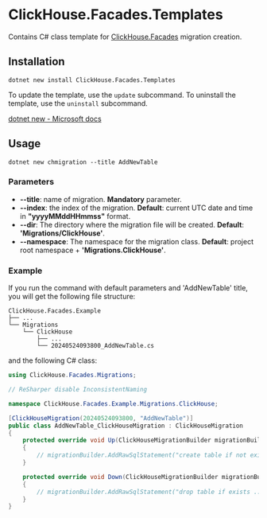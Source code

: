 # ClickHouse.Facades.Templates
Contains C# class template for [ClickHouse.Facades](https://github.com/MikeAmputer/ClickHouse.Facades) migration creation.

## Installation
```
dotnet new install ClickHouse.Facades.Templates
```

To update the template, use the `update` subcommand.
To uninstall the template, use the `uninstall` subcommand.

[dotnet new - Microsoft docs](https://learn.microsoft.com/en-us/dotnet/core/tools/dotnet-new)

## Usage
```
dotnet new chmigration --title AddNewTable
```

### Parameters
- **--title**: name of migration. **Mandatory** parameter.
- **--index**: the index of the migration. **Default**: current UTC date and time in **"yyyyMMddHHmmss"** format.
- **--dir**: The directory where the migration file will be created. **Default**: **'Migrations/ClickHouse'**.
- **--namespace**: The namespace for the migration class. **Default**: project root namespace + **'Migrations.ClickHouse'**.

### Example
If you run the command with default parameters and 'AddNewTable' title, you will get the following file structure:
```
ClickHouse.Facades.Example
├── ...
└── Migrations
    └── ClickHouse
        ├── ...
        └── 20240524093800_AddNewTable.cs
```
and the following C# class:
```c#
using ClickHouse.Facades.Migrations;

// ReSharper disable InconsistentNaming

namespace ClickHouse.Facades.Example.Migrations.ClickHouse;

[ClickHouseMigration(20240524093800, "AddNewTable")]
public class AddNewTable_ClickHouseMigration : ClickHouseMigration
{
	protected override void Up(ClickHouseMigrationBuilder migrationBuilder)
	{
		// migrationBuilder.AddRawSqlStatement("create table if not exists ...")
	}

	protected override void Down(ClickHouseMigrationBuilder migrationBuilder)
	{
		// migrationBuilder.AddRawSqlStatement("drop table if exists ...")
	}
}
```
